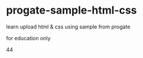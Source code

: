 # progate-sample-html-css

learn upload html & css using sample from progate

for education only

44

